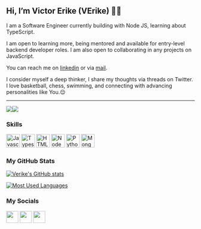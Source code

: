<h2> Hi, I’m Victor Erike (VErike) 👋🏾 </h2>

<p>
I am a Software Engineer currently building with Node JS, learning about TypeScript.
</p>


<p>
I am open to learning more, being mentored and available for entry-level backend developer roles. I am also open to collaborating in any projects on JavaScript.
</p>


<p>You can reach me on <a href = "https://www.linkedin.com/in/victorerike">linkedin</a> or via <a href = "mailto:verike7@gmail.com">mail</a>.</p>


<p>
I consider myself a deep thinker, I share my thoughts via threads on Twitter. I love basketball, chess, swimming, and connecting with advancing personalities like You.😌
</p>

<hr/>


<a href="https://www.twitter.com/_verike" target="_blank" rel="noreferrer"><img
src="https://img.shields.io/twitter/follow/_verike?logo=twitter&style=for-the-badge&color=f97316&labelColor=ffffff"
/></a><a href="https://www.github.com/verike" target="_blank" rel="noreferrer"><img
src="https://img.shields.io/github/followers/verike?logo=github&style=for-the-badge&color=f97316&labelColor=ffffff" /></a>


### Skills

<p align="left">
<a href="https://developer.mozilla.org/en-US/docs/Web/JavaScript" target="_blank" rel="noreferrer"><img src="https://raw.githubusercontent.com/danielcranney/readme-generator/main/public/icons/skills/javascript-colored.svg" width="36" height="36" alt="Javascript" /></a>
<a href="https://www.typescriptlang.org/" target="_blank" rel="noreferrer"><img src="https://raw.githubusercontent.com/danielcranney/readme-generator/main/public/icons/skills/typescript-colored.svg" width="36" height="36" alt="Typescript" /></a>
<a href="https://developer.mozilla.org/en-US/docs/Glossary/HTML5" target="_blank" rel="noreferrer"><img src="https://raw.githubusercontent.com/danielcranney/readme-generator/main/public/icons/skills/html5-colored.svg" width="36" height="36" alt="HTML5" /></a>
<a href="https://nodejs.org/en/" target="_blank" rel="noreferrer"><img src="https://raw.githubusercontent.com/danielcranney/readme-generator/main/public/icons/skills/nodejs-colored.svg" width="36" height="36" alt="NodeJS" /></a>
<a href="https://python.org/" target="_blank" rel="noreferrer"><img src="https://raw.githubusercontent.com/danielcranney/readme-generator/main/public/icons/skills/python-colored.svg" width="36" height="36" alt="Python" /></a>
<a href="https://www.mongodb.com/" target="_blank" rel="noreferrer"><img src="https://raw.githubusercontent.com/danielcranney/readme-generator/main/public/icons/skills/mongodb-colored.svg" width="36" height="36" alt="MongoDB" /></a>
</p>

<b></b>


### My GitHub Stats

<a href="https://github.com/verike"><img src = "https://github-readme-stats.vercel.app/api?username=verike&show_icons=true&count_private=true&theme=gotham&hide_border=false&bg_color=00000000" alt="Verike's GitHub stats" /></a>


<a href="https://github.com/verike" align="left"><img src = "https://github-readme-stats.vercel.app/api/top-langs/?username=verike&layout=compact&hide_border=false&theme=gotham&bg_color=00000000" alt="Most Used Languages" /></a>


### My Socials

<p align="left"> <a href="http://www.instagram.com/_verike" target="_blank" rel="noreferrer"><img src="https://raw.githubusercontent.com/danielcranney/readme-generator/main/public/icons/socials/instagram.svg" width="32" height="32" /></a> <a href="https://www.linkedin.com/in/victorerike" target="_blank" rel="noreferrer"><img src="https://raw.githubusercontent.com/danielcranney/readme-generator/main/public/icons/socials/linkedin.svg" width="32" height="32" /></a>  <a href="https://www.twitter.com/_verike" target="_blank" rel="noreferrer"><img src="https://raw.githubusercontent.com/danielcranney/readme-generator/main/public/icons/socials/twitter.svg" width="32" height="32" /></a></p>


<!---
verike/verike is a ✨ special ✨ repository because its `README.md` (this file) appears on your GitHub profile.
You can click the Preview link to take a look at your changes.
--->
